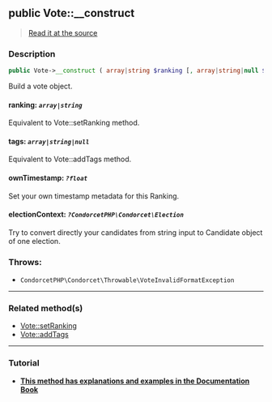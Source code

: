 ## public Vote::__construct

> [Read it at the source](https://github.com/julien-boudry/Condorcet/blob/master/src/Vote.php#L170)

### Description    

```php
public Vote->__construct ( array|string $ranking [, array|string|null $tags = null , ?float $ownTimestamp = null , ?CondorcetPHP\Condorcet\Election $electionContext = null] )
```

Build a vote object.
    

#### **ranking:** *`array|string`*   
Equivalent to Vote::setRanking method.    


#### **tags:** *`array|string|null`*   
Equivalent to Vote::addTags method.    


#### **ownTimestamp:** *`?float`*   
Set your own timestamp metadata for this Ranking.    


#### **electionContext:** *`?CondorcetPHP\Condorcet\Election`*   
Try to convert directly your candidates from string input to Candidate object of one election.    


### Throws:   

* ```CondorcetPHP\Condorcet\Throwable\VoteInvalidFormatException``` 

---------------------------------------

### Related method(s)      

* [Vote::setRanking](/Docs/ApiReferences/Vote%20Class/Vote--setRanking.md)    
* [Vote::addTags](/Docs/ApiReferences/Vote%20Class/Vote--addTags.md)    

---------------------------------------

### Tutorial

* **[This method has explanations and examples in the Documentation Book](https://www.condorcet.io/3.AsPhpLibrary/5.Votes/1.AddVotes)**    
